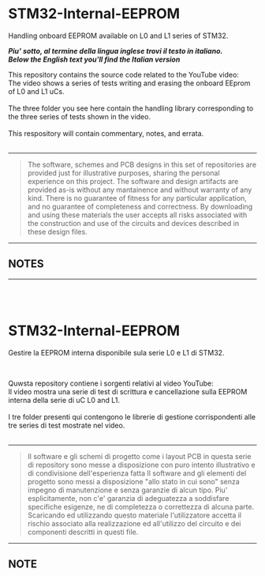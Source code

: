 # STM32-Internal-EEPROM
Handling onboard EEPROM available on L0 and L1 series of STM32.

_**Piu' sotto, al termine della lingua inglese trovi il testo in italiano. </i>**_
_**<br>Below the English text you'll find the Italian version</i>**_
<br>

This repository contains the source code related to the YouTube video: <br>
The video shows a series of tests writing and erasing the onboard EEprom of L0 and L1 uCs.<br>
<br>
The three folder you see here contain the handling library corresponding to the three series of tests shown in the video.<br>
<br>
This respository will contain commentary, notes, and errata.<br>
<br>

---
> The software, schemes and PCB designs in this set of repositories are provided just for 
> illustrative purposes, sharing the personal experience on this project. 
> The software and design artifacts are provided as-is without any mantainence and without
> warranty of any kind. There is no guarantee of fitness for any particular application, 
> and no guarantee of completeness and correctness. 
> By downloading and using these materials the user accepts all risks associated with the
> construction and use of the circuits and devices described in these design files.

---

## NOTES


---

<br>
<br>

# STM32-Internal-EEPROM
Gestire la EEPROM interna disponibile sula serie L0 e L1 di STM32.<br>

<br>

Quwsta repository contiene i sorgenti relativi al video YouTube: <br>
Il video mostra una serie di test di scrittura e cancellazione sulla EEPROM interna della serie di uC L0 and L1.<br>
<br>
I tre folder presenti qui contengono le librerie di gestione corrispondenti alle tre series di test mostrate nel video.<br>
<br>

---
> Il software e gli schemi di progetto come i layout PCB in questa serie di repository 
> sono messe a disposizione con puro intento illustrativo e di condivisione dell'esperienza fatta
> Il software and gli elementi del progetto sono messi a disposizione "allo stato in cui sono"
> senza impegno di manutenzione e senza garanzie di alcun tipo. Piu' esplicitamente, non c'e' garanzia di 
> adeguatezza a soddisfare specifiche esigenze, ne di completezza o correttezza di alcuna parte.
> Scaricando ed utilizzando questo materiale l'utilizzatore accetta il rischio associato alla
> realizzazione ed all'utilizzo del circuito e dei componenti descritti in questi file.

---

## NOTE


